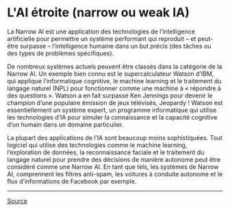 # **L'AI étroite (narrow ou weak IA)**

La Narrow AI est une application des technologies de l’intelligence artificielle pour permettre un système performant qui reproduit – et peut-être surpasse – l’intelligence humaine dans un but précis (des tâches ou des types de problèmes spécifiques).

De nombreux systèmes actuels peuvent être classés dans la catégorie de la Narrow AI. Un exemple bien connu est le supercalculateur Watson d’IBM, qui applique l’informatique cognitive, le machine learning et le traitement du langage naturel (NPL) pour fonctionner comme une machine à « répondre à des questions ». Watson a en fait surpassé Ken Jennings pour devenir le champion d’une populaire émission de jeux télévisés, Jeopardy ! Watson est essentiellement un système expert, un programme informatique qui utilise les technologies d’IA pour simuler la connaissance et la capacité cognitive d’un humain dans un domaine particulier.

La plupart des applications de l’IA sont beaucoup moins sophistiquées. Tout logiciel qui utilise des technologies comme le machine learning, l’exploration de données, la reconnaissance faciale et le traitement du langage naturel pour prendre des décisions de manière autonome peut être considéré comme une Narrow AI. En tant que tels, les systèmes de Narrow AI, comprennent les filtres anti-spam, les voitures à conduite autonome et le flux d’informations de Facebook par exemple.

___
[Source](https://actualiteinformatique.fr/intelligence-artificielle/definition-narrow-ai-weak-ai)